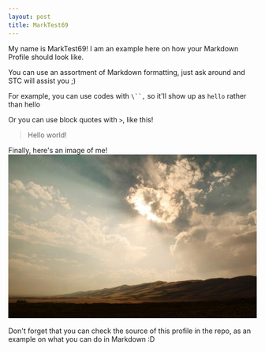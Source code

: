 ```yaml
---
layout: post
title: MarkTest69
---
```


My name is MarkTest69! I am an example here on how your Markdown Profile should look like.

You can use an assortment of Markdown formatting, just ask around and STC will assist you ;)

For example, you can use codes with `\``,` so it'll show up as `hello` rather than hello

Or you can use block quotes with `>`, like this!
> Hello world!

Finally, here's an image of me!
![mark](../images/demo123.jpg)

Don't forget that you can check the source of this profile in the repo, as an example on what you can do in Markdown :D